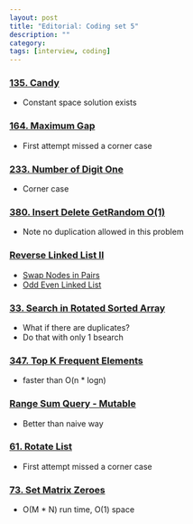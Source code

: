 ```yaml
---
layout: post
title: "Editorial: Coding set 5" 
description: ""
category: 
tags: [interview, coding]
---
```


### [135. Candy](https://leetcode.com/submissions/detail/356593330/)
* Constant space solution exists

### [164. Maximum Gap](https://leetcode.com/submissions/detail/357180289/)
* First attempt missed a corner case

### [233. Number of Digit One](https://leetcode.com/submissions/detail/361726616/)
* Corner case

### [380. Insert Delete GetRandom O(1)](https://leetcode.com/submissions/detail/363110295/)
* Note no duplication allowed in this problem

### [Reverse Linked List II](https://leetcode.com/submissions/detail/363116697/)
* [Swap Nodes in Pairs](https://leetcode.com/submissions/detail/363561558/)
* [Odd Even Linked List](https://leetcode.com/submissions/detail/363570232/)


### [33. Search in Rotated Sorted Array](https://leetcode.com/submissions/detail/363554633/)
* What if there are duplicates?
* Do that with only 1 bsearch

### [347. Top K Frequent Elements](https://leetcode.com/submissions/detail/364008407/)
* faster than O(n * logn)

### [Range Sum Query - Mutable](https://leetcode.com/submissions/detail/364010193/)
* Better than naive way

### [61. Rotate List](https://leetcode.com/submissions/detail/364020464/)
* First attempt missed a corner case

### [73. Set Matrix Zeroes](https://leetcode.com/submissions/detail/364484697/)
* O(M * N) run time, O(1) space

